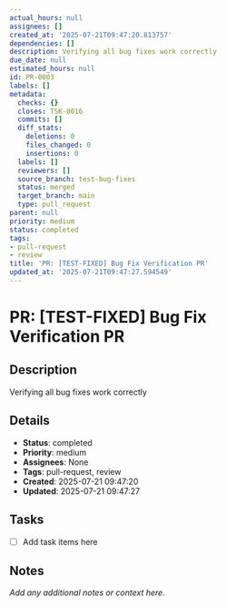 ```yaml
---
actual_hours: null
assignees: []
created_at: '2025-07-21T09:47:20.813757'
dependencies: []
description: Verifying all bug fixes work correctly
due_date: null
estimated_hours: null
id: PR-0003
labels: []
metadata:
  checks: {}
  closes: TSK-0016
  commits: []
  diff_stats:
    deletions: 0
    files_changed: 0
    insertions: 0
  labels: []
  reviewers: []
  source_branch: test-bug-fixes
  status: merged
  target_branch: main
  type: pull_request
parent: null
priority: medium
status: completed
tags:
- pull-request
- review
title: 'PR: [TEST-FIXED] Bug Fix Verification PR'
updated_at: '2025-07-21T09:47:27.594549'
---
```


# PR: [TEST-FIXED] Bug Fix Verification PR

## Description
Verifying all bug fixes work correctly

## Details
- **Status**: completed
- **Priority**: medium
- **Assignees**: None
- **Tags**: pull-request, review
- **Created**: 2025-07-21 09:47:20
- **Updated**: 2025-07-21 09:47:27

## Tasks
- [ ] Add task items here

## Notes
_Add any additional notes or context here._
